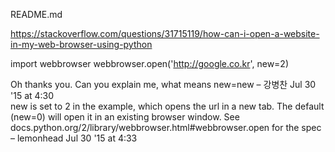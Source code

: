 README.md

<!-- import webbrowser -->

https://stackoverflow.com/questions/31715119/how-can-i-open-a-website-in-my-web-browser-using-python

import webbrowser
webbrowser.open('http://google.co.kr', new=2)

Oh thanks you. Can you explain me, what means new=new – 강병찬 Jul 30 '15 at 4:30 	 	
new is set to 2 in the example, which opens the url in a new tab. The default (new=0) will open it in an existing browser window. See docs.python.org/2/library/webbrowser.html#webbrowser.open for the spec – lemonhead Jul 30 '15 at 4:33 


